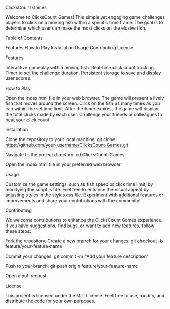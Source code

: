 ClicksCount Games

Welcome to ClicksCount Games! This simple yet engaging game challenges players to click on a moving fish within a specific time frame. The goal is to determine which user can make the most clicks on the elusive fish.

Table of Contents

Features
How to Play
Installation
Usage
Contributing
License

Features

Interactive gameplay with a moving fish.
Real-time click count tracking.
Timer to set the challenge duration.
Persistent storage to save and display user scores.

How to Play

Open the index.html file in your web browser.
The game will present a lively fish that moves around the screen.
Click on the fish as many times as you can within the set time limit.
After the timer expires, the game will display the total clicks made by each user.
Challenge your friends or colleagues to beat your click count!

Installation

Clone the repository to your local machine:
git clone https://github.com/your-username/ClicksCount-Games.git

Navigate to the project directory:
cd ClicksCount-Games

Open the index.html file in your preferred web browser.

Usage

Customize the game settings, such as fish speed or click time limit, by modifying the script.js file.
Feel free to enhance the visual appeal by adjusting styles in the styles.css file.
Experiment with additional features or improvements and share your contributions with the community!

Contributing

We welcome contributions to enhance the ClicksCount Games experience. If you have suggestions, find bugs, or want to add new features, follow these steps:

Fork the repository.
Create a new branch for your changes:
git checkout -b feature/your-feature-name

Commit your changes:
git commit -m "Add your feature description"

Push to your branch:
git push origin feature/your-feature-name

Open a pull request.

License

This project is licensed under the MIT License. Feel free to use, modify, and distribute the code for your own purposes.
